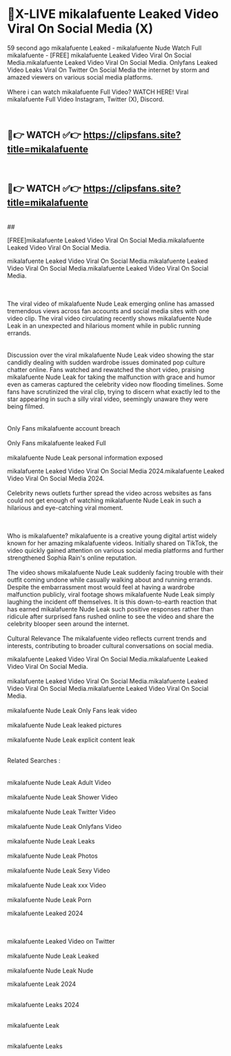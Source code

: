 # 🔴X-LIVE mikalafuente Leaked Video Viral On Social Media (X)<br>


59 second ago mikalafuente Leaked  - mikalafuente Nude  Watch Full mikalafuente - [FREE] mikalafuente Leaked Video Viral On Social Media.mikalafuente Leaked Video Viral On Social Media.   Onlyfans Leaked Video Leaks Viral On Twitter On Social Media the internet by storm and amazed viewers on various social media platforms. <br><br>
Where i can watch mikalafuente Full Video? WATCH HERE! Viral mikalafuente Full Video Instagram, Twitter (X), Discord. <br>


 <br>

##  🔴👉 WATCH ✅👉  <a href="https://clipsfans.site?title=mikalafuente&ref=git">https://clipsfans.site?title=mikalafuente</a> <br>
  <br>

##  🔴👉 WATCH ✅👉  <a href="https://clipsfans.site?title=mikalafuente&ref=git">https://clipsfans.site?title=mikalafuente</a> <br>
  <br>
  ##



[FREE]mikalafuente Leaked Video Viral On Social Media.mikalafuente Leaked Video Viral On Social Media. <br>

mikalafuente Leaked Video Viral On Social Media.mikalafuente Leaked Video Viral On Social Media.mikalafuente Leaked Video Viral On Social Media. <br>


  <br>

  <br>
The viral video of mikalafuente Nude Leak emerging online has amassed tremendous views across fan accounts and social media sites with one video clip. The viral video circulating recently shows mikalafuente Nude Leak in an unexpected and hilarious moment while in public running errands.<br>
<br>


<br>
Discussion over the viral mikalafuente Nude Leak video showing the star candidly dealing with sudden wardrobe issues dominated pop culture chatter online. Fans watched and rewatched the short video, praising mikalafuente Nude Leak for taking the malfunction with grace and humor even as cameras captured the celebrity video now flooding timelines. Some fans have scrutinized the viral clip, trying to discern what exactly led to the star appearing in such a silly viral video, seemingly unaware they were being filmed.<br>
<br>
<br> 
Only Fans mikalafuente account breach<br>
<br>
Only Fans mikalafuente leaked Full <br>
<br>
mikalafuente Nude Leak personal information exposed<br>

mikalafuente Leaked Video Viral On Social Media 2024.mikalafuente Leaked Video Viral On Social Media 2024. <br>
<br>
Celebrity news outlets further spread the video across websites as fans could not get enough of watching mikalafuente Nude Leak in such a hilarious and eye-catching viral moment.<br>
<br>

<br>
Who is mikalafuente? mikalafuente is a creative young digital artist widely known for her amazing mikalafuente videos. Initially shared on TikTok, the video quickly gained attention on various social media platforms and further strengthened Sophia Rain's online reputation.<br>
<br>
The video shows mikalafuente Nude Leak suddenly facing trouble with their outfit coming undone while casually walking about and running errands. Despite the embarrassment most would feel at having a wardrobe malfunction publicly, viral footage shows mikalafuente Nude Leak simply laughing the incident off themselves. It is this down-to-earth reaction that has earned mikalafuente Nude Leak such positive responses rather than ridicule after surprised fans rushed online to see the video and share the celebrity blooper seen around the internet.<br>
<br>
Cultural Relevance The mikalafuente video reflects current trends and interests, contributing to broader cultural conversations on social media.<br>

mikalafuente Leaked Video Viral On Social Media.mikalafuente Leaked Video Viral On Social Media.<br>
<br>
mikalafuente Leaked Video Viral On Social Media.mikalafuente Leaked Video Viral On Social Media.mikalafuente Leaked Video Viral On Social Media.<br>
<br>
mikalafuente Nude Leak Only Fans leak video<br>
<br>
mikalafuente Nude Leak leaked pictures<br>
<br>
mikalafuente Nude Leak explicit content leak<br>


<br>
Related Searches :<br>
<br>

<br>
mikalafuente Nude Leak Adult Video<br>
<br>
mikalafuente Nude Leak Shower Video<br>
<br>
mikalafuente Nude Leak Twitter Video<br>
<br>
mikalafuente Nude Leak Onlyfans Video<br>
<br>
mikalafuente Nude Leak Leaks<br>
<br>
mikalafuente Nude Leak Photos<br>

<br>
mikalafuente Nude Leak Sexy Video<br>
<br>
mikalafuente Nude Leak xxx Video<br>
<br>
mikalafuente Nude Leak Porn<br>

mikalafuente  Leaked 2024 <br> <br>
<br>

mikalafuente Leaked Video on Twitter <br>
<br>
mikalafuente Nude Leak Leaked<br>
<br>
mikalafuente Nude Leak Nude<br>


mikalafuente  Leak 2024 <br> <br>



mikalafuente  Leaks 2024 <br> <br>



 
mikalafuente  Leak<br> <br>



mikalafuente  Leaks<br> <br>





</p>




 



</p>










